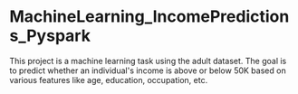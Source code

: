 # MachineLearning_IncomePredictions_Pyspark
This project is a machine learning task using the adult dataset. The goal is to predict whether an individual's income is above or below 50K based on various features like age, education, occupation, etc.  
